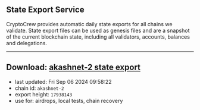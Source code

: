 ## State Export Service
CryptoCrew provides automatic daily state exports for all chains we validate. State export files can be used as genesis files and are a snapshot of the current blockchain state, including all validators, accounts, balances and delegations.

---
**Download: [akashnet-2 state export](https://dl-eu2.ccvalidators.com/SERVICE/akash/akashnet-2_export_17938143.json)**
---

- last updated: Fri Sep 06 2024 09:58:22
- chain id: `akashnet-2`
- export height: `17938143`
- use for: airdrops, local tests, chain recovery
